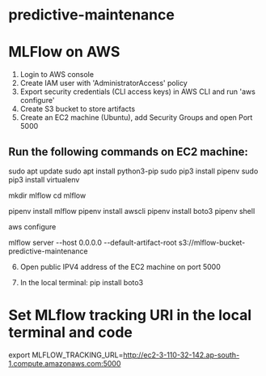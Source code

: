 # predictive-maintenance

# MLFlow on AWS

1. Login to AWS console
2. Create IAM user with 'AdministratorAccess' policy
3. Export security credentials (CLI access keys) in AWS CLI and run 'aws configure'
4. Create S3 bucket to store artifacts
5. Create an EC2 machine (Ubuntu), add Security Groups and open Port 5000

## Run the following commands on EC2 machine:

sudo apt update
sudo apt install python3-pip
sudo pip3 install pipenv
sudo pip3 install virtualenv

mkdir mlflow
cd mlflow

pipenv install mlflow
pipenv install awscli
pipenv install boto3
pipenv shell

aws configure

mlflow server --host 0.0.0.0 --default-artifact-root s3://mlflow-bucket-predictive-maintenance

6. Open public IPV4 address of the EC2 machine on port 5000

7. In the local terminal:
pip install boto3

# Set MLflow tracking URI in the local terminal and code
export MLFLOW_TRACKING_URL=http://ec2-3-110-32-142.ap-south-1.compute.amazonaws.com:5000

